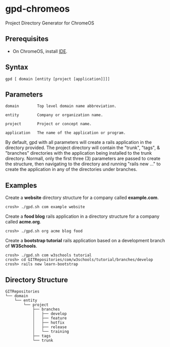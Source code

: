 # gpd-chromeos
Project Directory Generator for ChromeOS


## Prerequisites
- On ChromeOS, install [IDE](https://chrome.google.com/webstore/detail/chrome-dev-editor/pnoffddplpippgcfjdhbmhkofpnaalpg/related "Chrome Dev Editor").


## Syntax
    gpd [ domain [entity [project [application]]]]


## Parameters
    domain        Top level domain name abbreviation.

    entity        Company or organization name.

    project       Project or concept name.

    application   The name of the application or program.


By default, gpd with all parameters will create a rails application in the directory provided.  The project directory will contain the "trunk", "tags", & "branches" directories with the application being installed to the trunk directory.  Normall, only the first three (3) parameters are passed to create the structure, then navigating to the directory and running "rails new ..." to create the application in any of the directories under branches.


## Examples

Create a **website** directory structure for a company called **example.com**.
```
crosh> ./gpd.sh com example website
```

Create a **food blog** rails application in a directory structure for a company called **acme.org**.
```
crosh> ./gpd.sh org acme blog food
```

Create a **bootstrap tutorial** rails application based on a development branch of **W3Schools**.
```
crosh> ./gpd.sh com w3schools tutorial
crosh> cd GITRepositories/com/w3schools/tutorial/branches/develop
crosh> rails new learn-bootstrap
```


## Directory Structure
```
GITRepositories
└── domain
    └── entity
        └── project
            ├── branches
            │   ├── develop
            │   ├── feature
            │   ├── hotfix
            │   ├── release
            │   └── training
            ├── tags
            └── trunk
```
